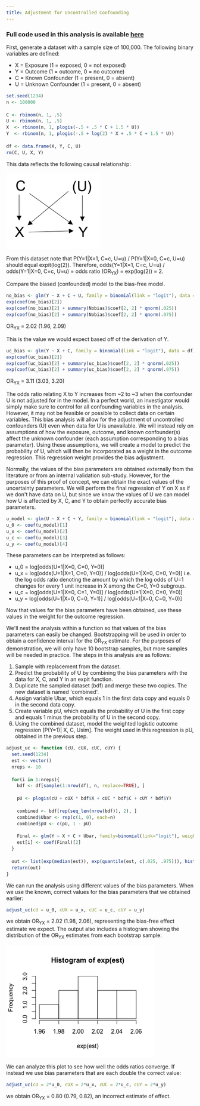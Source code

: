 ```yaml
---
title: Adjustment for Uncontrolled Confounding
---
```


### Full code used in this analysis is available [here](https://github.com/pcbrendel/biasanalysis)

First, generate a dataset with a sample size of 100,000. The following binary variables are defined:

* X = Exposure (1 = exposed, 0 = not exposed)
* Y = Outcome (1 = outcome, 0 = no outcome)
* C = Known Confounder (1 = present, 0 = absent)
* U = Unknown Confounder (1 = present, 0 = absent)

```r
set.seed(1234)
n <- 100000

C <- rbinom(n, 1, .5)
U <- rbinom(n, 1, .5)
X  <- rbinom(n, 1, plogis(-.5 + .5 * C + 1.5 * U))
Y  <- rbinom(n, 1, plogis(-.5 + log(2) * X + .5 * C + 1.5 * U))

df <- data.frame(X, Y, C, U)
rm(C, U, X, Y)
```
This data reflects the following causal relationship:

![UCdemo](UCdemo.png)

From this dataset note that P(Y=1\|X=1, C=c, U=u) / P(Y=1\|X=0, C=c, U=u) should equal expit(log(2)).
Therefore, odds(Y=1\|X=1, C=c, U=u) / odds(Y=1\|X=0, C=c, U=u) = odds ratio (OR<sub>YX</sub>) = exp(log(2)) = 2.

Compare the biased (confounded) model to the bias-free model.

```r
no_bias <- glm(Y ~ X + C + U, family = binomial(link = "logit"), data = df)
exp(coef(no_bias)[2])
exp(coef(no_bias)[2] + summary(Nobias)$coef[2, 2] * qnorm(.025))
exp(coef(no_bias)[2] + summary(Nobias)$coef[2, 2] * qnorm(.975))
```
OR<sub>YX</sub> = 2.02 (1.96, 2.09)

This is the value we would expect based off of the derivation of Y.

```r
uc_bias <- glm(Y ~ X + C, family = binomial(link = "logit"), data = df)
exp(coef(uc_bias)[2])
exp(coef(uc_bias)[2] + summary(uc_bias)$coef[2, 2] * qnorm(.025))
exp(coef(uc_bias)[2] + summary(uc_bias)$coef[2, 2] * qnorm(.975))
```
OR<sub>YX</sub> = 3.11 (3.03, 3.20)

The odds ratio relating X to Y increases from ~2 to ~3 when the confounder U is not adjusted for in the model.  In a perfect world, an investigator would simply make sure to control for all confounding variables in the analysis.  However, it may not be feasible or possible to collect data on certain variables.  This bias analysis will allow for the adjustment of uncontrolled confounders (U) even when data for U is unavailable.  We will instead rely on assumptions of how the exposure, outcome, and known confounder(s) affect the unknown confounder (each assumption corresponding to a bias parameter).  Using these assumptions, we will create a model to predict the probability of U, which will then be incorporated as a weight in the outcome regression.  This regression weight provides the bias adjustment.

Normally, the values of the bias parameters are obtained externally from the literature or from an internal validation sub-study.  However, for the purposes of this proof of concept, we can obtain the exact values of the uncertainty parameters.  We will perform the final regression of Y on X as if we don't have data on U, but since we know the values of U we can model how U is affected by X, C, and Y to obtain perfectly accurate bias parameters. 

```r
u_model <- glm(U ~ X + C + Y, family = binomial(link = "logit"), data = df)
u_0 <- coef(u_model)[1]
u_x <- coef(u_model)[2]
u_c <- coef(u_model)[3]
u_y <- coef(u_model)[4]
```
These parameters can be interpreted as follows:
* u_0 = log\[odds(U=1\|X=0, C=0, Y=0)]
* u_x = log\[odds(U=1\|X=1, C=0, Y=0)] / log\[odds(U=1\|X=0, C=0, Y=0)] i.e. the log odds ratio denoting the amount by which the log odds of U=1 changes for every 1 unit increase in X among the C=0, Y=0 subgroup.
* u_c = log\[odds(U=1\|X=0, C=1, Y=0)] / log\[odds(U=1\|X=0, C=0, Y=0)]
* u_y = log\[odds(U=1\|X=0, C=0, Y=1)] / log\[odds(U=1\|X=0, C=0, Y=0)]

Now that values for the bias parameters have been obtained, use these values in the weight for the outcome regression.

We'll nest the analysis within a function so that values of the bias parameters can easily be changed. Bootstrapping will be used in order to obtain a confidence interval for the OR<sub>YX</sub> estimate. For the purposes of demonstration, we will only have 10 bootstrap samples, but more samples will be needed in practice. The steps in this analysis are as follows:

1. Sample with replacement from the dataset.
2. Predict the probability of U by combining the bias parameters with the data for X, C, and Y in an expit function. 
3. Duplicate the sampled dataset (bdf) and merge these two copies. The new dataset is named 'combined'.
4. Assign variable Ubar, which equals 1 in the first data copy and equals 0 in the second data copy.
5. Create variable pU, which equals the probability of U in the first copy and equals 1 minus the probability of U in the second copy.
6. Using the combined dataset, model the weighted logistic outcome regression \[P(Y=1)\| X, C, Usim]. The weight used in this regression is pU, obtained in the previous step.

```r
adjust_uc <- function (cU, cUX, cUC, cUY) {
  set.seed(1234)
  est <- vector()
  nreps <- 10 
  
  for(i in 1:nreps){
    bdf <- df[sample(1:nrow(df), n, replace=TRUE), ]
    
    pU <- plogis(cU + cUX * bdf$X + cUC * bdf$C + cUY * bdf$Y)
    
    combined <- bdf[rep(seq_len(nrow(bdf)), 2), ]
    combined$Ubar <- rep(c(1, 0), each=n) 
    combined$pU <- c(pU, 1 - pU) 
    
    Final <- glm(Y ~ X + C + Ubar, family=binomial(link="logit"), weights=pU, data=combined)
    est[i] <- coef(Final)[2]
  }
  
  out <- list(exp(median(est)), exp(quantile(est, c(.025, .975))), hist(exp(est)))
  return(out)
}
```

We can run the analysis using different values of the bias parameters.  When we use the known, correct values for the bias parameters that we obtained earlier:

```r
adjust_uc(cU = u_0, cUX = u_x, cUC = u_c, cUY = u_y)
```
we obtain OR<sub>YX</sub> = 2.02 (1.98, 2.06), representing the bias-free effect estimate we expect.  The output also includes a histogram showing the distribution of the OR<sub>YX</sub> estimates from each bootstrap sample:

![UChist](UChist.png)

We can analyze this plot to see how well the odds ratios converge.  If instead we use bias parameters that are each double the correct value:

```r
adjust_uc(cU = 2*u_0, cUX = 2*u_x, cUC = 2*u_c, cUY = 2*u_y)
```
we obtain OR<sub>YX</sub> = 0.80 (0.79, 0.82), an incorrect estimate of effect.

